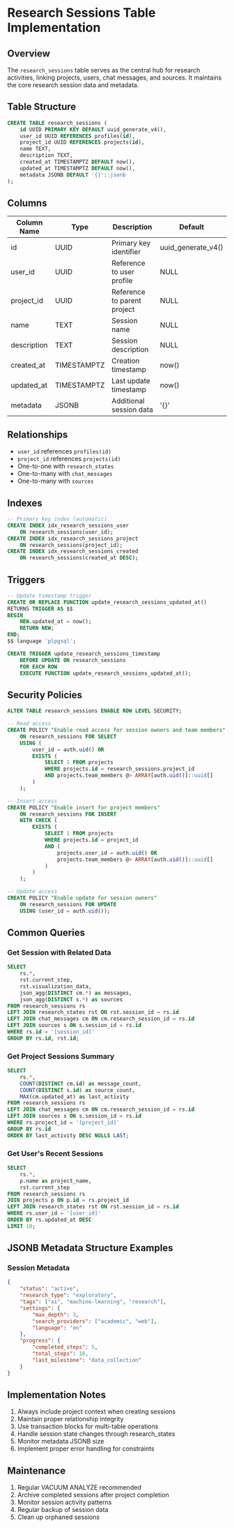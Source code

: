 # Research Sessions Table Implementation

## Overview
The `research_sessions` table serves as the central hub for research activities, linking projects, users, chat messages, and sources. It maintains the core research session data and metadata.

## Table Structure

```sql
CREATE TABLE research_sessions (
    id UUID PRIMARY KEY DEFAULT uuid_generate_v4(),
    user_id UUID REFERENCES profiles(id),
    project_id UUID REFERENCES projects(id),
    name TEXT,
    description TEXT,
    created_at TIMESTAMPTZ DEFAULT now(),
    updated_at TIMESTAMPTZ DEFAULT now(),
    metadata JSONB DEFAULT '{}'::jsonb
);
```

## Columns

| Column Name | Type | Description | Default |
|------------|------|-------------|----------|
| id | UUID | Primary key identifier | uuid_generate_v4() |
| user_id | UUID | Reference to user profile | NULL |
| project_id | UUID | Reference to parent project | NULL |
| name | TEXT | Session name | NULL |
| description | TEXT | Session description | NULL |
| created_at | TIMESTAMPTZ | Creation timestamp | now() |
| updated_at | TIMESTAMPTZ | Last update timestamp | now() |
| metadata | JSONB | Additional session data | '{}' |

## Relationships

- `user_id` references `profiles(id)`
- `project_id` references `projects(id)`
- One-to-one with `research_states`
- One-to-many with `chat_messages`
- One-to-many with `sources`

## Indexes

```sql
-- Primary key index (automatic)
CREATE INDEX idx_research_sessions_user 
    ON research_sessions(user_id);
CREATE INDEX idx_research_sessions_project 
    ON research_sessions(project_id);
CREATE INDEX idx_research_sessions_created 
    ON research_sessions(created_at DESC);
```

## Triggers

```sql
-- Update timestamp trigger
CREATE OR REPLACE FUNCTION update_research_sessions_updated_at()
RETURNS TRIGGER AS $$
BEGIN
    NEW.updated_at = now();
    RETURN NEW;
END;
$$ language 'plpgsql';

CREATE TRIGGER update_research_sessions_timestamp
    BEFORE UPDATE ON research_sessions
    FOR EACH ROW
    EXECUTE FUNCTION update_research_sessions_updated_at();
```

## Security Policies

```sql
ALTER TABLE research_sessions ENABLE ROW LEVEL SECURITY;

-- Read access
CREATE POLICY "Enable read access for session owners and team members"
    ON research_sessions FOR SELECT
    USING (
        user_id = auth.uid() OR
        EXISTS (
            SELECT 1 FROM projects
            WHERE projects.id = research_sessions.project_id
            AND projects.team_members @> ARRAY[auth.uid()]::uuid[]
        )
    );

-- Insert access
CREATE POLICY "Enable insert for project members"
    ON research_sessions FOR INSERT
    WITH CHECK (
        EXISTS (
            SELECT 1 FROM projects
            WHERE projects.id = project_id
            AND (
                projects.user_id = auth.uid() OR
                projects.team_members @> ARRAY[auth.uid()]::uuid[]
            )
        )
    );

-- Update access
CREATE POLICY "Enable update for session owners"
    ON research_sessions FOR UPDATE
    USING (user_id = auth.uid());
```

## Common Queries

### Get Session with Related Data
```sql
SELECT 
    rs.*,
    rst.current_step,
    rst.visualization_data,
    json_agg(DISTINCT cm.*) as messages,
    json_agg(DISTINCT s.*) as sources
FROM research_sessions rs
LEFT JOIN research_states rst ON rst.session_id = rs.id
LEFT JOIN chat_messages cm ON cm.research_session_id = rs.id
LEFT JOIN sources s ON s.session_id = rs.id
WHERE rs.id = '[session_id]'
GROUP BY rs.id, rst.id;
```

### Get Project Sessions Summary
```sql
SELECT 
    rs.*,
    COUNT(DISTINCT cm.id) as message_count,
    COUNT(DISTINCT s.id) as source_count,
    MAX(cm.updated_at) as last_activity
FROM research_sessions rs
LEFT JOIN chat_messages cm ON cm.research_session_id = rs.id
LEFT JOIN sources s ON s.session_id = rs.id
WHERE rs.project_id = '[project_id]'
GROUP BY rs.id
ORDER BY last_activity DESC NULLS LAST;
```

### Get User's Recent Sessions
```sql
SELECT 
    rs.*,
    p.name as project_name,
    rst.current_step
FROM research_sessions rs
JOIN projects p ON p.id = rs.project_id
LEFT JOIN research_states rst ON rst.session_id = rs.id
WHERE rs.user_id = '[user_id]'
ORDER BY rs.updated_at DESC
LIMIT 10;
```

## JSONB Metadata Structure Examples

### Session Metadata
```json
{
    "status": "active",
    "research_type": "exploratory",
    "tags": ["ai", "machine-learning", "research"],
    "settings": {
        "max_depth": 3,
        "search_providers": ["academic", "web"],
        "language": "en"
    },
    "progress": {
        "completed_steps": 5,
        "total_steps": 10,
        "last_milestone": "data_collection"
    }
}
```

## Implementation Notes

1. Always include project context when creating sessions
2. Maintain proper relationship integrity
3. Use transaction blocks for multi-table operations
4. Handle session state changes through research_states
5. Monitor metadata JSONB size
6. Implement proper error handling for constraints

## Maintenance

1. Regular VACUUM ANALYZE recommended
2. Archive completed sessions after project completion
3. Monitor session activity patterns
4. Regular backup of session data
5. Clean up orphaned sessions 